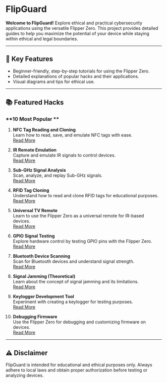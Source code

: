 # FlipGuard

**Welcome to FlipGuard!** Explore ethical and practical cybersecurity applications using the versatile Flipper Zero. This project provides detailed guides to help you maximize the potential of your device while staying within ethical and legal boundaries.

---

## 🔑 Key Features
- Beginner-friendly, step-by-step tutorials for using the Flipper Zero.
- Detailed explanations of popular hacks and their applications.
- Visual diagrams and tips for ethical use.

---

## 📚 Featured Hacks

### **10 Most Popular **
1. **NFC Tag Reading and Cloning**  
   Learn how to read, save, and emulate NFC tags with ease.  
   [Read More](./nfc-tag-cloning.md)

2. **IR Remote Emulation**  
   Capture and emulate IR signals to control devices.  
   [Read More](./ir-remote-emulation.md)

3. **Sub-GHz Signal Analysis**  
   Scan, analyze, and replay Sub-GHz signals.  
   [Read More](./sub-ghz-analysis.md)

4. **RFID Tag Cloning**  
   Understand how to read and clone RFID tags for educational purposes.  
   [Read More](./rfid-tag-cloning.md)

5. **Universal TV Remote**  
   Learn to use the Flipper Zero as a universal remote for IR-based devices.  
   [Read More](./universal-tv-remote.md)

6. **GPIO Signal Testing**  
   Explore hardware control by testing GPIO pins with the Flipper Zero.  
   [Read More](./gpio-signal-testing.md)

7. **Bluetooth Device Scanning**  
   Scan for Bluetooth devices and understand signal strength.  
   [Read More](./bluetooth-device-scanning.md)

8. **Signal Jamming (Theoretical)**  
   Learn about the concept of signal jamming and its limitations.  
   [Read More](./signal-jamming.md)

9. **Keylogger Development Tool**  
   Experiment with creating a keylogger for testing purposes.  
   [Read More](./keylogger-development.md)

10. **Debugging Firmware**  
   Use the Flipper Zero for debugging and customizing firmware on devices.  
   [Read More](./debugging-firmware.md)

---

## ⚠️ Disclaimer
FlipGuard is intended for educational and ethical purposes only. Always adhere to local laws and obtain proper authorization before testing or analyzing devices.
